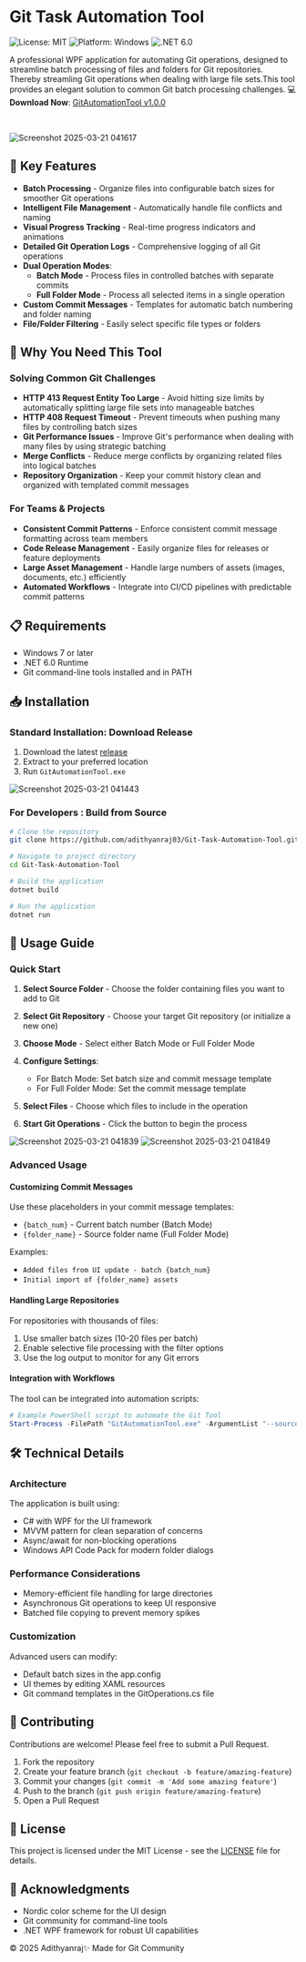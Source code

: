 # Git Task Automation Tool

![License: MIT](https://img.shields.io/badge/License-MIT-blue.svg)
![Platform: Windows](https://img.shields.io/badge/Platform-Windows-green.svg)
![.NET 6.0](https://img.shields.io/badge/.NET-6.0-purple.svg)

A professional WPF application for automating Git operations, designed to streamline batch processing of files and folders for Git repositories. Thereby streamling Git operations when dealing with large file sets.This tool provides an elegant solution to common Git batch processing challenges. 
💻 **Download Now**: [GitAutomationTool v1.0.0](https://github.com/adithyanraj/GitAutomationTool/releases/tag/v1.0.0)

<br>

![Screenshot 2025-03-21 041617](https://github.com/user-attachments/assets/bc0001f5-08ac-405b-9326-d6cfde2e7e40)

## 🚀 Key Features

- **Batch Processing** - Organize files into configurable batch sizes for smoother Git operations
- **Intelligent File Management** - Automatically handle file conflicts and naming
- **Visual Progress Tracking** - Real-time progress indicators and animations
- **Detailed Git Operation Logs** - Comprehensive logging of all Git operations
- **Dual Operation Modes**:
  - **Batch Mode** - Process files in controlled batches with separate commits
  - **Full Folder Mode** - Process all selected items in a single operation
- **Custom Commit Messages** - Templates for automatic batch numbering and folder naming
- **File/Folder Filtering** - Easily select specific file types or folders

## 🔧 Why You Need This Tool

### Solving Common Git Challenges

- **HTTP 413 Request Entity Too Large** - Avoid hitting size limits by automatically splitting large file sets into manageable batches
- **HTTP 408 Request Timeout** - Prevent timeouts when pushing many files by controlling batch sizes
- **Git Performance Issues** - Improve Git's performance when dealing with many files by using strategic batching
- **Merge Conflicts** - Reduce merge conflicts by organizing related files into logical batches
- **Repository Organization** - Keep your commit history clean and organized with templated commit messages

### For Teams & Projects

- **Consistent Commit Patterns** - Enforce consistent commit message formatting across team members
- **Code Release Management** - Easily organize files for releases or feature deployments
- **Large Asset Management** - Handle large numbers of assets (images, documents, etc.) efficiently
- **Automated Workflows** - Integrate into CI/CD pipelines with predictable commit patterns

## 📋 Requirements

- Windows 7 or later
- .NET 6.0 Runtime
- Git command-line tools installed and in PATH

## 📥 Installation

### Standard Installation: Download Release

1. Download the latest [release](https://github.com/adithyanraj03/Git-Task-Automation-Tool/releases)
2. Extract to your preferred location
3. Run `GitAutomationTool.exe`

![Screenshot 2025-03-21 041443](https://github.com/user-attachments/assets/ed5361d0-3d04-496a-94c9-57d26d54a0fb)


### For Developers : Build from Source

```bash
# Clone the repository
git clone https://github.com/adithyanraj03/Git-Task-Automation-Tool.git

# Navigate to project directory
cd Git-Task-Automation-Tool

# Build the application
dotnet build

# Run the application
dotnet run
```

## 📖 Usage Guide

### Quick Start

1. **Select Source Folder** - Choose the folder containing files you want to add to Git
2. **Select Git Repository** - Choose your target Git repository (or initialize a new one)

3. **Choose Mode** - Select either Batch Mode or Full Folder Mode
4. **Configure Settings**:
   - For Batch Mode: Set batch size and commit message template
   - For Full Folder Mode: Set the commit message template
5. **Select Files** - Choose which files to include in the operation
6. **Start Git Operations** - Click the button to begin the process

![Screenshot 2025-03-21 041839](https://github.com/user-attachments/assets/c92f0121-6fc6-4a1d-a20e-3009a58ded7e)
![Screenshot 2025-03-21 041849](https://github.com/user-attachments/assets/49f95f10-a6a6-4528-928c-a4f96ea6cd09)


### Advanced Usage

#### Customizing Commit Messages

Use these placeholders in your commit message templates:
- `{batch_num}` - Current batch number (Batch Mode)
- `{folder_name}` - Source folder name (Full Folder Mode)

Examples:
- `Added files from UI update - batch {batch_num}`
- `Initial import of {folder_name} assets`

#### Handling Large Repositories

For repositories with thousands of files:

1. Use smaller batch sizes (10-20 files per batch)
2. Enable selective file processing with the filter options
3. Use the log output to monitor for any Git errors

#### Integration with Workflows

The tool can be integrated into automation scripts:

```powershell
# Example PowerShell script to automate the Git Tool
Start-Process -FilePath "GitAutomationTool.exe" -ArgumentList "--source C:\project\assets --repo C:\project\repo --batch 15 --commit 'Asset batch {batch_num}' --autostart"
```

## 🛠️ Technical Details

### Architecture

The application is built using:
- C# with WPF for the UI framework
- MVVM pattern for clean separation of concerns
- Async/await for non-blocking operations
- Windows API Code Pack for modern folder dialogs

### Performance Considerations

- Memory-efficient file handling for large directories
- Asynchronous Git operations to keep UI responsive
- Batched file copying to prevent memory spikes

### Customization

Advanced users can modify:
- Default batch sizes in the app.config
- UI themes by editing XAML resources
- Git command templates in the GitOperations.cs file

## 🤝 Contributing

Contributions are welcome! Please feel free to submit a Pull Request.

1. Fork the repository
2. Create your feature branch (`git checkout -b feature/amazing-feature`)
3. Commit your changes (`git commit -m 'Add some amazing feature'`)
4. Push to the branch (`git push origin feature/amazing-feature`)
5. Open a Pull Request

## 📜 License

This project is licensed under the MIT License - see the [LICENSE](LICENSE) file for details.

## 🙏 Acknowledgments

- Nordic color scheme for the UI design
- Git community for command-line tools
- .NET WPF framework for robust UI capabilities


© 2025 Adithyanraj✨ Made for Git Community

